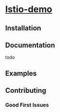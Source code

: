 # [Istio-demo]()

## Installation


## Documentation

todo


## Examples



## Contributing



### Good First Issues
